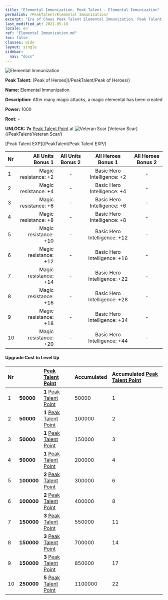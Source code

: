```yaml
---
title: "Elemental Immunization. Peak Talent - Elemental Immunization"
permalink: /PeakTalent/Elemental Immunization/
excerpt: "Era of Chaos Peak Talent Elemental Immunization. Peak Talent Elemental Immunization. Elemental Immunization"
last_modified_at: 2021-05-18
locale: en
ref: "Elemental Immunization.md"
toc: false
classes: wide
layout: single
sidebar:
  nav: "docs"
---
```


  ![Elemental Immunization](/images/pt/talent_1004.png)

  **Peak Talent:** [Peak of Heroes](/PeakTalent/Peak of Heroes/)

  **Name:** Elemental Immunization

  **Description:** After many magic attacks, a magic elemental has been created

  **Power:** 1000

  **Root:** -

  **UNLOCK: 7x** [Peak Talent Point](/Items/con_934/) at ![Veteran Scar](/images/pt/talent_1003.png) [Veteran Scar](/PeakTalent/Veteran Scar/)

  [Peak Talent EXP](/PeakTalent/Peak Talent EXP/)

  | Nr | All Units Bonus 1 | All Units Bonus 2 | All Heroes Bonus 1 | All Heroes Bonus 2 |
  |:---|--------------:|:-------------:|:-------------:|:-------------:|
  | 1 | Magic resistance: +2 | - | Basic Hero Intelligence: +2 | - |
  | 2 | Magic resistance: +4 | - | Basic Hero Intelligence: +4 | - |
  | 3 | Magic resistance: +6 | - | Basic Hero Intelligence: +6 | - |
  | 4 | Magic resistance: +8 | - | Basic Hero Intelligence: +8 | - |
  | 5 | Magic resistance: +10 | - | Basic Hero Intelligence: +12 | - |
  | 6 | Magic resistance: +12 | - | Basic Hero Intelligence: +16 | - |
  | 7 | Magic resistance: +14 | - | Basic Hero Intelligence: +22 | - |
  | 8 | Magic resistance: +16 | - | Basic Hero Intelligence: +28 | - |
  | 9 | Magic resistance: +18 | - | Basic Hero Intelligence: +34 | - |
  | 10 | Magic resistance: +20 | - | Basic Hero Intelligence: +44 | - |


#### Upgrade Cost to Level Up

  | Nr | <i class="fas fa-coins"/> | [Peak Talent Point](/Items/con_934/) | Accumulated <i class="fas fa-coins"/> | Accumulated [Peak Talent Point](/Items/con_934/) |
  |:---|:--------------|:-------------|:-------------|:-------------|
  | 1 | **50000** | **1** [Peak Talent Point](/Items/con_934/) | 50000 | 1 |
  | 2 | **50000** | **1** [Peak Talent Point](/Items/con_934/) | 100000 | 2 |
  | 3 | **50000** | **1** [Peak Talent Point](/Items/con_934/) | 150000 | 3 |
  | 4 | **50000** | **1** [Peak Talent Point](/Items/con_934/) | 200000 | 4 |
  | 5 | **100000** | **2** [Peak Talent Point](/Items/con_934/) | 300000 | 6 |
  | 6 | **100000** | **2** [Peak Talent Point](/Items/con_934/) | 400000 | 8 |
  | 7 | **150000** | **3** [Peak Talent Point](/Items/con_934/) | 550000 | 11 |
  | 8 | **150000** | **3** [Peak Talent Point](/Items/con_934/) | 700000 | 14 |
  | 9 | **150000** | **3** [Peak Talent Point](/Items/con_934/) | 850000 | 17 |
  | 10 | **250000** | **5** [Peak Talent Point](/Items/con_934/) | 1100000 | 22 |
